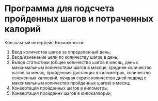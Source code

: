 # Программа для подсчета пройденных шагов и потраченных калорий 
Консольный интерфейс
Возможности:
1. Ввод количества шагов за определенный день;
3. Ввод/изменение цели по количеству шагов в день;
4. Вывод статистики (общее количество шагов в месяц, день с максимальным количеством шагов в месяце, среднее количество шагов за месяц, пройденная дистанция в километрах, количество сожженных каллорий, лучшая серия: количество дней подряд с максимальным количество пройденных шагов) в месяц;
5. Конвертация пройденных шагов в километры;
6. Конвертация пройденнх шагов в килокаллории; 
